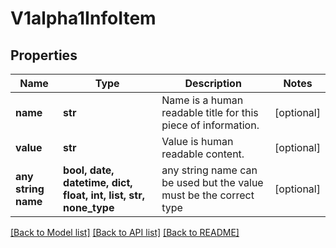 # V1alpha1InfoItem


## Properties
Name | Type | Description | Notes
------------ | ------------- | ------------- | -------------
**name** | **str** | Name is a human readable title for this piece of information. | [optional] 
**value** | **str** | Value is human readable content. | [optional] 
**any string name** | **bool, date, datetime, dict, float, int, list, str, none_type** | any string name can be used but the value must be the correct type | [optional]

[[Back to Model list]](../README.md#documentation-for-models) [[Back to API list]](../README.md#documentation-for-api-endpoints) [[Back to README]](../README.md)


